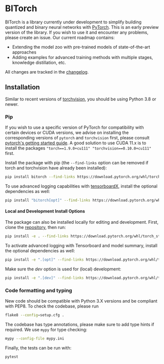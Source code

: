 # BITorch

BITorch is a library currently under development to simplify building quantized and binary neural networks
with [PyTorch](https://pytorch.org/).
This is an early preview version of the library.
If you wish to use it and encounter any problems, please create an issue.
Our current roadmap contains:

- Extending the model zoo with pre-trained models of state-of-the-art approaches
- Adding examples for advanced training methods with multiple stages, knowledge distillation, etc.

All changes are tracked in the [changelog](CHANGELOG.md).

## Installation

Similar to recent versions of [torchvision](https://github.com/pytorch/vision), you should be using Python 3.8 or newer.

### Pip

If you wish to use a specific version of PyTorch for compatibility with certain devices or CUDA versions,
we advise on installing the corresponding versions of `pytorch` and `torchvision` first,
please consult [pytorch's getting started guide](https://pytorch.org/get-started/locally/).
A good solution to use CUDA 11.x is to install the packages `"torch==1.9.0+cu111" "torchvision==0.10.0+cu111"` first.

Install the package with pip (the `--find-links` option can be removed if torch and torchvision have already been installed):
```bash
pip install bitorch --find-links https://download.pytorch.org/whl/torch_stable.html
```

To use advanced logging capabilities with [tensorboardX](https://github.com/lanpa/tensorboardX), install the optional dependencies as well:
```bash
pip install "bitorch[opt]" --find-links https://download.pytorch.org/whl/torch_stable.html
```

#### Local and Development Install Options

The package can also be installed locally for editing and development.
First, clone the [repository](https://github.com/hpi-xnor/bitorch), then run:
```bash
pip install -e . --find-links https://download.pytorch.org/whl/torch_stable.html
```

To activate advanced logging with Tensorboard and model summary, install the optional dependencies as well:
```bash
pip install -e ".[opt]" --find-links https://download.pytorch.org/whl/torch_stable.html
```

Make sure the _dev_ option is used for (local) development:
```bash
pip install -e ".[dev]" --find-links https://download.pytorch.org/whl/torch_stable.html
```

### Code formatting and typing

New code should be compatible with Python 3.X versions and be compliant with PEP8. To check the codebase, please run
```bash
flake8 --config=setup.cfg .
```

The codebase has type annotations, please make sure to add type hints if required. We use `mypy` for type checking:
```bash
mypy --config-file mypy.ini
```

Finally, the tests can be run with:
```bash
pytest
```
